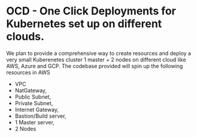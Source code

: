 # OCD - One Click Deployments for Kubernetes set up on different clouds.

We plan to provide a comprehensive way to create resources and deploy a very small Kuberenetes cluster 1 master + 2 nodes on different cloud like AWS, Azure and GCP.
The codebase provided will spin up the following resources in AWS
   * VPC
   * NatGateway,
   * Public Subnet,
   * Private Subnet,
   * Internet Gateway,
   * Bastion/Build server,
   * 1 Master server,
   * 2 Nodes

